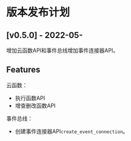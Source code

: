 # 版本发布计划

## [v0.5.0] - 2022-05-

增加云函数API和事件总线增加事件连接器API。

## Features

云函数：
- 执行函数API
- 增查删改函数API

事件总线：
- 创建事件连接器API`create_event_connection`。
